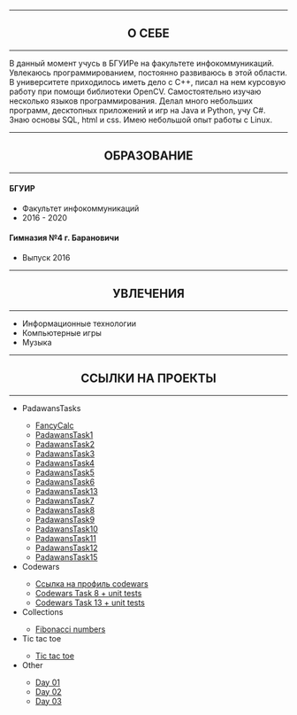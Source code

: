 
<hr>
<h2 align="center">О СЕБЕ</h2>
<hr>

<p>В данный момент учусь в БГУИРе на факультете инфокоммуникаций. Увлекаюсь программированием, постоянно развиваюсь в этой области. В университете приходилось иметь дело с C++, писал на нем курсовую работу при помощи библиотеки OpenCV. Самостоятельно изучаю несколько языков программирования. Делал много небольших программ, десктопных приложений и игр на Java и Python, учу C#. Знаю основы SQL, html и css. Имею небольшой опыт работы с Linux.</p>

<hr>
<h2 align="center">ОБРАЗОВАНИЕ</h2>
<hr>

<p>
  <h4>БГУИР</h4>
  <ul>
    <li>Факультет инфокоммуникаций</li>
    <li>2016 - 2020</li>
  </ul>
  
  <h4>Гимназия №4 г. Барановичи</h4>
  <ul>
    <li>Выпуск 2016</li>
  </ul>
</p>
  
<hr>
<h2 align="center">УВЛЕЧЕНИЯ</h2>
<hr>

<p>
  <ul>
    <li>Информационные технологии</li>
    <li>Компьютерные игры</li>
    <li>Музыка</li>
  </ul>
</p>

<hr>
<h2 align="center">ССЫЛКИ НА ПРОЕКТЫ</h2>
<hr>

<p>
  <ul>
    <li>PadawansTasks</li>
    <ul>
      <li><a href="https://github.com/KucherenkoRoman/FancyCalc">FancyCalc</a></li>
      <li><a href="https://github.com/KucherenkoRoman/PadawansTask1">PadawansTask1</a></li>
      <li><a href="https://github.com/KucherenkoRoman/PadawansTask2">PadawansTask2</a></li>
      <li><a href="https://github.com/KucherenkoRoman/PadawansTask3">PadawansTask3</a></li>
      <li><a href="https://github.com/KucherenkoRoman/PadawansTask4">PadawansTask4</a></li>
      <li><a href="https://github.com/KucherenkoRoman/PadawansTask5">PadawansTask5</a></li>
      <li><a href="https://github.com/KucherenkoRoman/PadawansTask6">PadawansTask6</a></li>
      <li><a href="https://github.com/KucherenkoRoman/PadawansTask13">PadawansTask13</a></li>
      <li><a href="https://github.com/KucherenkoRoman/PadawansTask7">PadawansTask7</a></li>
      <li><a href="https://github.com/KucherenkoRoman/PadawansTask8">PadawansTask8</a></li>
      <li><a href="https://github.com/KucherenkoRoman/PadawansTask9">PadawansTask9</a></li>
      <li><a href="https://github.com/KucherenkoRoman/PadawansTask10">PadawansTask10</a></li>
      <li><a href="https://github.com/KucherenkoRoman/PadawansTask11">PadawansTask11</a></li>
      <li><a href="https://github.com/KucherenkoRoman/PadawansTask12">PadawansTask12</a></li>
      <li><a href="https://github.com/KucherenkoRoman/PadawansTask15">PadawansTask15</a></li>
    </ul>
    <li>Codewars</li>
    <ul>
      <li><a href="https://www.codewars.com/users/_simpleName">Ссылка на профиль codewars</a></li>
      <li><a href="https://github.com/KucherenkoRoman/Codewars8">Codewars Task 8 + unit tests</a></li>
      <li><a href="https://github.com/KucherenkoRoman/Codewars13">Codewars Task 13 + unit tests</a></li>
    </ul>
    <li>Сollections</li>
    <ul>
      <li><a href="https://github.com/KucherenkoRoman/FibonacciNumbers">Fibonacci numbers</a></li>
    </ul>
    <li>Tic tac toe</li>
    <ul>
      <li><a href="https://github.com/KucherenkoRoman/tic-tac-toe">Tic tac toe</a></li>
    </ul>
    <li>Other</li>
    <ul>
      <li><a href="https://github.com/KucherenkoRoman/NET1.S.2019.Kucherenko.01">Day 01</a></li>
      <li><a href="https://github.com/KucherenkoRoman/NET1.S.2019.Kucherenko.02">Day 02</a></li>
      <li><a href="https://github.com/KucherenkoRoman/NET1.S.2019.Kucherenko.03">Day 03</a></li>
    </ul>
  </ul>
</p>
